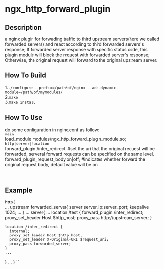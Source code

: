 # ngx_http_forward_plugin

## Description
  a nginx plugin for forwading traffic to third upstream servers(here we called forwarded servers) and react according to third forwarded servers's response; If forwarded server response with specific status code, this plugin module will block the request with forwarded server's response; Otherwise, the original request will forward to the original upstream server.
  
## How To Build
  1.`./configure --prefix=/path/of/nginx --add-dynamic-module=/path/of/mymodules/`  
  2.`make`  
  3.`make install`  

## How To Use
  do some configuration in nginx.conf as follow:  
  `main`  
  load_module  modules/ngx_http_forward_plugin_module.so;  
  `http|server|location`  
  forward_plugin /inter_redirect; #set the uri that the original request will be forwarded, serveral forward requests can be specified on the same level.  
  forward_plugin_request_body on|off; #indicates whether forward the original request body, default value will be on;  
  <br><br>
  
## Example

http{  
  ...
  upstream forwarded_server{
    server server_ip:server_port;
    keepalive 1024;
    ...
  }
  ...
  server{
    ...
    location /test {
      forward_plugin /inter_redirect;
      proxy_set_header Host $http_host;
      proxy_pass http://upstream_server;
    }

    location /inter_redirect {
      internal;
      proxy_set_header Host $http_host;
      proxy_set_header X-Original-URI $request_uri;
      proxy_pass forwarded_server;
    }
    ...
  }
    ...
}
``
   
